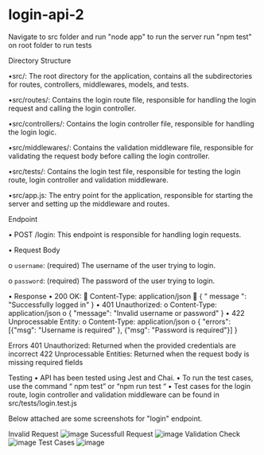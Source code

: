 # login-api-2
Navigate to src folder and run "node app" to run the server
run "npm test" on root folder to run tests


Directory Structure 

•src/: The root directory for the application, contains all the subdirectories for routes, controllers, middlewares, models, and tests.

•src/routes/: Contains the login route file, responsible for handling the login request and calling the login controller.

•src/controllers/: Contains the login controller file, responsible for handling the login logic. 

•src/middlewares/: Contains the validation middleware file, responsible for validating the request body before calling the login controller.

•src/tests/: Contains the login test file, responsible for testing the login route, login controller and validation middleware.

•src/app.js: The entry point for the application, responsible for starting the server and setting up the middleware and routes.


Endpoint

•	POST /login: This endpoint is responsible for handling login requests.

•	Request Body 

o	`username`: (required) The username of the user trying to login.

o	 `password`: (required) The password of the user trying to login.

•	Response
•	200 OK:
	 Content-Type: application/json
	 { " message ": "Successfully logged in" }
•	401 Unauthorized:
o	 Content-Type: application/json
o	 { "message": "Invalid username or password" }
•	422 Unprocessable Entity:
o	 Content-Type: application/json
o	 { "errors": [{"msg": "Username is required" }, {"msg": "Password is required"}] }


Errors 
401 Unauthorized: Returned when the provided credentials are incorrect 
422 Unprocessable Entities: Returned when the request body is missing required fields

Testing 
•	API has been tested using Jest and Chai.
•	To run the test cases, use the command “ npm test” or “npm run test “ 
•	Test cases for the login route, login controller and validation middleware can be found in src/tests/login.test.js





Below attached are some screenshots for "login" endpoint.

Invalid Request
![image](https://user-images.githubusercontent.com/47515609/213874557-ff47fda3-cace-4f39-8fe1-8b3d105e9751.png)
Sucessfull Request
![image](https://user-images.githubusercontent.com/47515609/213874614-22ca1010-de1c-4156-93de-157064e62e6b.png)
Validation Check
![image](https://user-images.githubusercontent.com/47515609/213874721-1c3f92e8-3431-45ae-bd4e-d6558d78d2d4.png)
Test Cases
![image](https://user-images.githubusercontent.com/47515609/213874684-5b3cfcd1-f71f-4104-a777-0cc169e94935.png)

